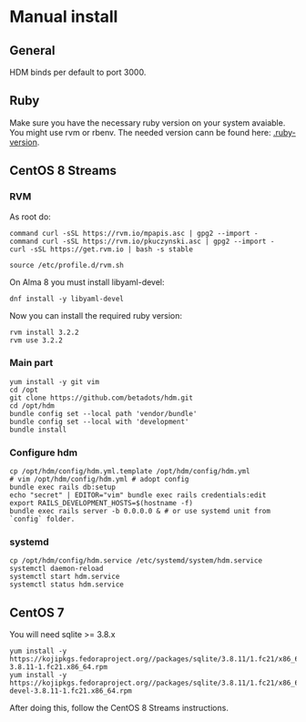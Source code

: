 # Manual install

## General

HDM binds per default to port 3000.

## Ruby

Make sure you have the necessary ruby version on your system avaiable. You might use rvm or rbenv.
The needed version cann be found here: [.ruby-version](.ruby-version).

## CentOS 8 Streams

### **RVM**

As root do:

    command curl -sSL https://rvm.io/mpapis.asc | gpg2 --import -
    command curl -sSL https://rvm.io/pkuczynski.asc | gpg2 --import -
    curl -sSL https://get.rvm.io | bash -s stable

    source /etc/profile.d/rvm.sh

On Alma 8 you must install libyaml-devel:

    dnf install -y libyaml-devel

Now you can install the required ruby version:

    rvm install 3.2.2
    rvm use 3.2.2

### **Main part**

    yum install -y git vim
    cd /opt
    git clone https://github.com/betadots/hdm.git
    cd /opt/hdm
    bundle config set --local path 'vendor/bundle'
    bundle config set --local with 'development'
    bundle install

### **Configure hdm**

    cp /opt/hdm/config/hdm.yml.template /opt/hdm/config/hdm.yml
    # vim /opt/hdm/config/hdm.yml # adopt config
    bundle exec rails db:setup
    echo "secret" | EDITOR="vim" bundle exec rails credentials:edit
    export RAILS_DEVELOPMENT_HOSTS=$(hostname -f)
    bundle exec rails server -b 0.0.0.0 & # or use systemd unit from `config` folder.

### **systemd**

    cp /opt/hdm/config/hdm.service /etc/systemd/system/hdm.service
    systemctl daemon-reload
    systemctl start hdm.service
    systemctl status hdm.service

## CentOS 7

You will need sqlite >= 3.8.x

    yum install -y https://kojipkgs.fedoraproject.org//packages/sqlite/3.8.11/1.fc21/x86_64/sqlite-3.8.11-1.fc21.x86_64.rpm
    yum install -y https://kojipkgs.fedoraproject.org//packages/sqlite/3.8.11/1.fc21/x86_64/sqlite-devel-3.8.11-1.fc21.x86_64.rpm

After doing this, follow the CentOS 8 Streams instructions.
